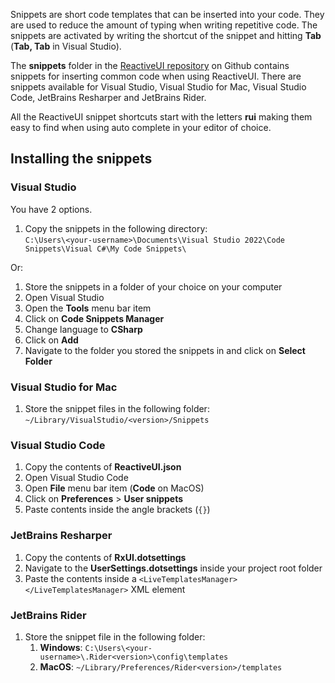 Snippets are short code templates that can be inserted into your code. They are used to reduce the amount of typing when writing repetitive code. The snippets are activated by writing the shortcut of the snippet and hitting **Tab** (**Tab, Tab** in Visual Studio).

The **snippets** folder in the [ReactiveUI repository](https://github.com/reactiveui/reactiveui/) on Github contains snippets for inserting common code when using ReactiveUI. There are snippets available for Visual Studio, Visual Studio for Mac, Visual Studio Code, JetBrains Resharper and JetBrains Rider.

All the ReactiveUI snippet shortcuts start with the letters **rui** making them easy to find when using auto complete in your editor of choice.

## Installing the snippets

### Visual Studio

You have 2 options.

1. Copy the snippets in the following directory:  
`C:\Users\<your-username>\Documents\Visual Studio 2022\Code Snippets\Visual C#\My Code Snippets\`

Or:

1. Store the snippets in a folder of your choice on your computer
1. Open Visual Studio
1. Open the **Tools** menu bar item
1. Click on **Code Snippets Manager**
1. Change language to **CSharp**
1. Click on **Add**
1. Navigate to the folder you stored the snippets in and click on **Select Folder**

### Visual Studio for Mac

1. Store the snippet files in the following folder: `~/Library/VisualStudio/<version>/Snippets`

### Visual Studio Code

1. Copy the contents of **ReactiveUI.json**
1. Open Visual Studio Code
1. Open **File** menu bar item (**Code** on MacOS)
1. Click on **Preferences** > **User snippets**
1. Paste contents inside the angle brackets (`{}`)

### JetBrains Resharper

1. Copy the contents of **RxUI.dotsettings**
1. Navigate to the **UserSettings.dotsettings** inside your project root folder
1. Paste the contents inside a `<LiveTemplatesManager></LiveTemplatesManager>` XML element

### JetBrains Rider

1. Store the snippet file in the following folder:
   1. **Windows**: `C:\Users\<your-username>\.Rider<version>\config\templates`
   1. **MacOS**: `~/Library/Preferences/Rider<version>/templates`
